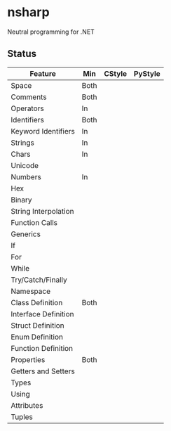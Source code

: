 # nsharp

Neutral programming for .NET

## Status

Feature                 | Min       | CStyle    | PyStyle
---                     | ---       | ---       | ---
Space                   | Both      |           |
Comments                | Both      |           |
Operators               | In        |           |
Identifiers             | Both      |           |
Keyword Identifiers     | In        |           |
Strings                 | In        |           |
Chars                   | In        |           |
Unicode                 |           |           |
Numbers                 | In        |           |
Hex                     |           |           |
Binary                  |           |           |
String Interpolation    |           |           |
Function Calls          |           |           |
Generics                |           |           |
If                      |           |           |
For                     |           |           |
While                   |           |           |
Try/Catch/Finally       |           |           |
Namespace               |           |           |
Class Definition        | Both      |           |
Interface Definition    |           |           |
Struct Definition       |           |           |
Enum Definition         |           |           |
Function Definition     |           |           |
Properties              | Both      |           |
Getters and Setters     |           |           |
Types                   |           |           |
Using                   |           |           |
Attributes              |           |           |
Tuples                  |           |           |
